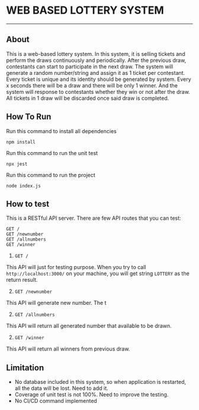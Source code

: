 # WEB BASED LOTTERY SYSTEM


-----

## About

This is a web-based lottery system. In this system, it is selling tickets and perform the draws continuously and periodically. After the previous draw, contestants can start to participate in the next draw. The system will generate a random number/string and assign it as 1 ticket per contestant. Every ticket is unique and its identity should be generated by system.
Every x seconds there will be a draw and there will be only 1 winner. And the system will response to contestants whether they win or not after the draw. All tickets in 1 draw will be discarded once said draw is completed.



## How To Run

Run this command to install all dependencies

```
npm install
```


Run this command to run the unit test

```
npx jest
```



Run this command to run the project

```
node index.js
```


## How to test

This is a RESTful API server. There are few API routes that you can test:


```
GET / 
GET /newnumber
GET /allnumbers
GET /winner
```


1.  `GET /`

This API will just for testing purpose. When you try to call `http://localhost:3000/` on your machine, you will get string `LOTTERY` as the return result.

2.  `GET /newnumber`

This API will generate new number. The t


2.  `GET /allnumbers`

This API will return all generated number that available to be drawn.


2.  `GET /winner`


This API will return all winners from previous draw.


## Limitation

- No database included in this system, so when application is restarted, all the data will be lost. Need to add it.
- Coverage of unit test is not 100%. Need to improve the testing.
- No CI/CD command implemented
